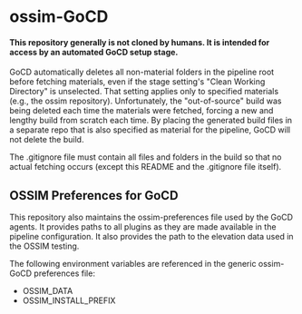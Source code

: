 # ossim-GoCD

#### This repository generally is not cloned by humans. It is intended for access by an automated GoCD setup stage.

GoCD automatically deletes all non-material folders in the pipeline root before fetching materials, even if the stage setting's "Clean Working Directory" is unselected. That setting applies only to specified materials (e.g., the ossim repository). Unfortunately, the "out-of-source" build was being deleted each time the materials were fetched, forcing a new and lengthy build from scratch each time. By placing the generated build files in a separate repo that is also specified as material for the pipeline, GoCD will not delete the build. 

The .gitignore file must contain all files and folders in the build so that no actual fetching occurs (except this README and the .gitignore file itself).

## OSSIM Preferences for GoCD

This repository also maintains the ossim-preferences file used by the GoCD agents. It provides paths to all plugins as they are made available in the pipeline configuration. It also provides the path to the elevation data used in the OSSIM testing. 

The following environment variables are referenced in the generic ossim-GoCD preferences file:

   * OSSIM_DATA
   * OSSIM_INSTALL_PREFIX
